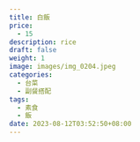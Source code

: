 ```yaml
---
title: 白飯
price:
  - 15
description: rice
draft: false
weight: 1
image: images/img_0204.jpeg
categories:
  - 台菜
  - 副餐搭配
tags:
  - 素食
  - 飯
date: 2023-08-12T03:52:50+08:00
---
```




